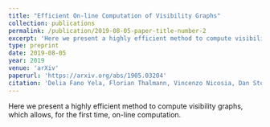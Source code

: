 ```yaml
---
title: "Efficient On-line Computation of Visibility Graphs"
collection: publications
permalink: /publication/2019-08-05-paper-title-number-2
excerpt: 'Here we present a highly efficient method to compute visibility graphs, which allows, for the first time, on-line computation.'
type: preprint
date: 2019-08-05
year: 2019
venue: 'arXiv'
paperurl: 'https://arxiv.org/abs/1905.03204'
citation: 'Delia Fano Yela, Florian Thalmann, Vincenzo Nicosia, Dan Stowell and Mark B. Sandler, <i>Efficient On-line Computation of Visibility Graphs</i>, arXiv 2019, preprint arXiv:1905.03204'
---
```

Here we present a highly efficient method to compute visibility graphs, which allows, for the first time, on-line computation.
